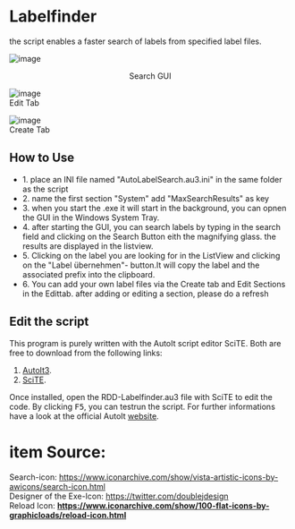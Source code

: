 <h1>Labelfinder</h1>
the script enables a faster search of labels from specified label files.<br>

![image](https://github.com/roedl-dynamics/RDD-Labelfinder/blob/main/LabelfinderGUI.PNG) <br>
<center> Search GUI </center>

![image](https://github.com/roedl-dynamics/RDD-Labelfinder/blob/main/EditTabGUI.PNG) <br>
Edit Tab

![image](https://github.com/roedl-dynamics/RDD-Labelfinder/blob/main/CreateTabGUI.PNG) <br>
Create Tab

<h2> How to Use </h2>

<ul>
  <li>1. place an INI file named "AutoLabelSearch.au3.ini" in the same folder as the script</li>
  <li>2. name the first section "System" add "MaxSearchResults" as key </li>
  <li>3. when you start the .exe it will start in the background, you can opnen the GUI in the Windows System Tray.</li>
  <li>4. after starting the GUI, you can search labels by typing in the search field and clicking on the Search Button eith the magnifying glass. the results are displayed in the listview.</li>
  <li>5. Clicking on the label you are looking for in the ListView and clicking on the "Label übernehmen"- button.It will copy the label and the associated prefix into the clipboard.  </li>
  <li>6. You can add your own label files via the Create tab and Edit Sections in the Edittab. after adding or editing a section, please do a refresh   </li>
</ul>






<h2>Edit the script</h2> 

This program is purely written with the AutoIt script editor SciTE. 
Both are free to download from the following links:
1.  [AutoIt3](https://www.autoitscript.com/site/autoit/downloads/).
2.  [SciTE](https://www.autoitscript.com/site/autoit-script-editor/downloads/).

Once installed, open the RDD-Labelfinder.au3 file with SciTE to edit the code. By clicking <kbd>F5</kbd>, you can testrun the script.
For further informations have a look at the official AutoIt [website](https://www.autoitscript.com/site/autoit-script-editor/installation/).
<h1> item Source:  </h1>

Search-icon: https://www.iconarchive.com/show/vista-artistic-icons-by-awicons/search-icon.html <br>
Designer of the Exe-Icon: https://twitter.com/doublejdesign <br>
Reload Icon: **https://www.iconarchive.com/show/100-flat-icons-by-graphicloads/reload-icon.html**
